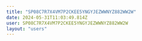 ```yaml
---
title: "SP08C7R7X4VM7P2CKEE5YNGYJEZWWNYZ882WW2W"
date: 2024-05-31T11:03:49.814Z
user: SP08C7R7X4VM7P2CKEE5YNGYJEZWWNYZ882WW2W
layout: "users"
---
```

    